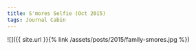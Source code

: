 ```yaml
---
title: S'mores Selfie (Oct 2015)
tags: Journal Cabin
---
```


![]({{ site.url }}{% link /assets/posts/2015/family-smores.jpg %})
